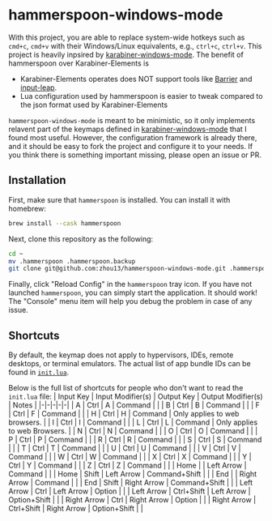 # hammerspoon-windows-mode

With this project, you are able to replace system-wide hotkeys such as `cmd+c`, `cmd+v` with their
Windows/Linux equivalents, e.g., `ctrl+c`, `ctrl+v`. This project is heavily inpsired by
[karabiner-windows-mode](https://github.com/rux616/karabiner-windows-mode).  The benefit of hammerspoon over Karabiner-Elements is
* Karabiner-Elements operates does NOT support tools like [Barrier](https://github.com/debauchee/barrier) and [input-leap](https://github.com/input-leap/input-leap).
* Lua configuration used by hammerspoon is easier to tweak compared to the json format used by Karabiner-Elements

`hammerspoon-windows-mode` is meant to be minimistic, so it only implements relavent part of the
keymaps defined in [karabiner-windows-mode](https://github.com/rux616/karabiner-windows-mode) that I
found most useful. However, the configuration framework is already there, and it should be easy to
fork the project and configure it to your needs. If you think there is something important missing,
please open an issue or PR.

## Installation

First, make sure that `hammerspoon` is installed. You can install it with homebrew:
```bash
brew install --cask hammerspoon
```

Next, clone this repository as the following:
```bash
cd ~
mv .hammerspoon .hammerspoon.backup
git clone git@github.com:zhou13/hammerspoon-windows-mode.git .hammerspoon
```

Finally, click "Reload Config" in the `hammerspoon` tray icon. If you have not launched `hammerspoon`, you can simply start the application. It should work!
The "Console" menu item will help you debug the problem in case of any issue.

## Shortcuts

By default, the keymap does not apply to hypervisors, IDEs, remote desktops, or terminal emulators.
The actual list of app bundle IDs can be found in [`init.lua`](init.lua).

Below is the full list of shortcuts for people who don't want to read the `init.lua` file:
| Input Key | Input Modifier(s) | Output Key | Output Modifier(s) | Notes |
|-|-|-|-|-|
| A | Ctrl | A | Command |  |
| B | Ctrl | B | Command |  |
| F | Ctrl | F | Command |  |
| H | Ctrl | H | Command | Only applies to web browsers. |
| I | Ctrl | I | Command |  |
| L | Ctrl | L | Command | Only applies to web Browsers. |
| N | Ctrl | N | Command |  |
| O | Ctrl | O | Command |  |
| P | Ctrl | P | Command |  |
| R | Ctrl | R | Command |  |
| S | Ctrl | S | Command |  |
| T | Ctrl | T | Command |  |
| U | Ctrl | U | Command |  |
| V | Ctrl | V | Command |  |
| W | Ctrl | W | Command |  |
| X | Ctrl | X | Command |  |
| Y | Ctrl | Y | Command |  |
| Z | Ctrl | Z | Command |  |
| Home |  | Left Arrow | Command |  |
| Home | Shift | Left Arrow | Command+Shift |  |
| End |  | Right Arrow | Command |  |
| End | Shift | Right Arrow | Command+Shift |  |
| Left Arrow | Ctrl | Left Arrow | Option |  |
| Left Arrow | Ctrl+Shift | Left Arrow | Option+Shift |  |
| Right Arrow | Ctrl | Right Arrow | Option |  |
| Right Arrow | Ctrl+Shift | Right Arrow | Option+Shift |  |
